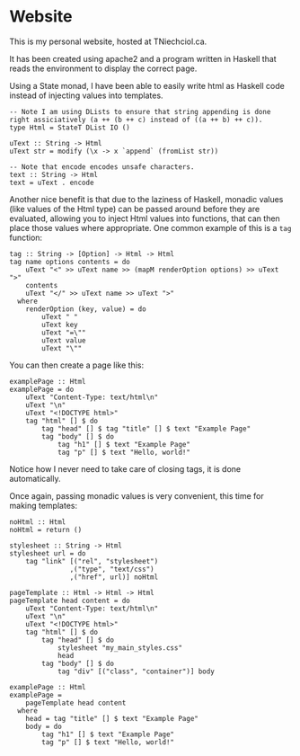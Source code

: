 Website
=======

This is my personal website, hosted at TNiechciol.ca.

It has been created using apache2 and a program written in Haskell that reads the environment to display the correct page.

Using a State monad, I have been able to easily write html as Haskell code instead of injecting values into templates.

    -- Note I am using DLists to ensure that string appending is done right assiciatively (a ++ (b ++ c) instead of ((a ++ b) ++ c)).
    type Html = StateT DList IO ()
    
    uText :: String -> Html
    uText str = modify (\x -> x `append` (fromList str))
    
    -- Note that encode encodes unsafe characters.
    text :: String -> Html
    text = uText . encode

Another nice benefit is that due to the laziness of Haskell, monadic values (like values of the Html type) can be passed around before they are evaluated, allowing you to inject Html values into functions, that can then place those values where appropriate. One common example of this is a `tag` function:

    tag :: String -> [Option] -> Html -> Html
    tag name options contents = do
        uText "<" >> uText name >> (mapM renderOption options) >> uText ">"
        contents
        uText "</" >> uText name >> uText ">"
      where
        renderOption (key, value) = do
            uText " "
            uText key
            uText "=\""
            uText value
            uText "\""

You can then create a page like this:

    examplePage :: Html
    examplePage = do
        uText "Content-Type: text/html\n"
        uText "\n"
        uText "<!DOCTYPE html>"
        tag "html" [] $ do
            tag "head" [] $ tag "title" [] $ text "Example Page"
            tag "body" [] $ do
                tag "h1" [] $ text "Example Page"
                tag "p" [] $ text "Hello, world!"

Notice how I never need to take care of closing tags, it is done automatically.

Once again, passing monadic values is very convenient, this time for making templates:

    noHtml :: Html
    noHtml = return ()
    
    stylesheet :: String -> Html
    stylesheet url = do
        tag "link" [("rel", "stylesheet")
                   ,("type", "text/css")
                   ,("href", url)] noHtml
    
    pageTemplate :: Html -> Html -> Html
    pageTemplate head content = do
        uText "Content-Type: text/html\n"
        uText "\n"
        uText "<!DOCTYPE html>"
        tag "html" [] $ do
            tag "head" [] $ do
                stylesheet "my_main_styles.css"
                head
            tag "body" [] $ do
                tag "div" [("class", "container")] body
    
    examplePage :: Html
    examplePage =
        pageTemplate head content
      where
        head = tag "title" [] $ text "Example Page"
        body = do
            tag "h1" [] $ text "Example Page"
            tag "p" [] $ text "Hello, world!"
